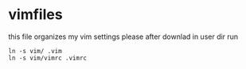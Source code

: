 # vimfiles
this file organizes my vim settings
please after downlad in user dir run 
```shell
ln -s vim/ .vim
ln -s vim/vimrc .vimrc

```